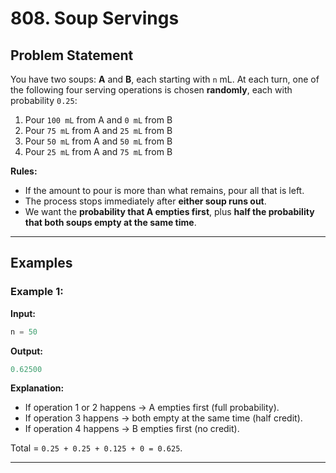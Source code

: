 # 808. Soup Servings

## Problem Statement
You have two soups: **A** and **B**, each starting with `n` mL. At each turn, one of the following four serving operations is chosen **randomly**, each with probability `0.25`:

1. Pour `100 mL` from A and `0 mL` from B  
2. Pour `75 mL` from A and `25 mL` from B  
3. Pour `50 mL` from A and `50 mL` from B  
4. Pour `25 mL` from A and `75 mL` from B  

**Rules:**
- If the amount to pour is more than what remains, pour all that is left.
- The process stops immediately after **either soup runs out**.
- We want the **probability that A empties first**, plus **half the probability that both soups empty at the same time**.

---

## Examples
### Example 1:
**Input:**
```python
n = 50
```
**Output:**
```python
0.62500
```
**Explanation:**
- If operation 1 or 2 happens → A empties first (full probability).
- If operation 3 happens → both empty at the same time (half credit).
- If operation 4 happens → B empties first (no credit).

Total = `0.25 + 0.25 + 0.125 + 0 = 0.625`.

---
